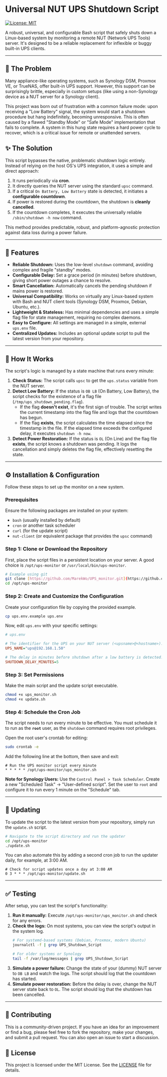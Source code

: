 # Universal NUT UPS Shutdown Script

[![License: MIT](https://img.shields.io/badge/License-MIT-yellow.svg)](https://opensource.org/licenses/MIT)

A robust, universal, and configurable Bash script that safely shuts down a Linux-based system by monitoring a remote NUT (Network UPS Tools) server. It's designed to be a reliable replacement for inflexible or buggy built-in UPS clients.

---

## 📜 The Problem

Many appliance-like operating systems, such as Synology DSM, Proxmox VE, or TrueNAS, offer built-in UPS support. However, this support can be surprisingly brittle, especially in custom setups (like using a non-Synology device as a NUT server for a Synology client).

This project was born out of frustration with a common failure mode: upon receiving a "Low Battery" signal, the system would start a shutdown procedure but hang indefinitely, becoming unresponsive. This is often caused by a flawed "Standby Mode" or "Safe Mode" implementation that fails to complete. A system in this hung state requires a hard power cycle to recover, which is a critical issue for remote or unattended servers.

## ✨ The Solution

This script bypasses the native, problematic shutdown logic entirely. Instead of relying on the host OS's UPS integration, it uses a simple and direct approach:

1.  It runs periodically via **cron**.
2.  It directly queries the NUT server using the standard `upsc` command.
3.  If a critical `On Battery, Low Battery` state is detected, it initiates a **configurable countdown**.
4.  If power is restored during the countdown, the shutdown is **cleanly cancelled**.
5.  If the countdown completes, it executes the universally reliable `/sbin/shutdown -h now` command.

This method provides predictable, robust, and platform-agnostic protection against data loss during a power failure.

---

## 🚀 Features

* **Reliable Shutdown:** Uses the low-level `shutdown` command, avoiding complex and fragile "standby" modes.
* **Configurable Delay:** Set a grace period (in minutes) before shutdown, giving short power outages a chance to resolve.
* **Smart Cancellation:** Automatically cancels the pending shutdown if mains power is restored.
* **Universal Compatibility:** Works on virtually any Linux-based system with Bash and NUT client tools (Synology DSM, Proxmox, Debian, Ubuntu, etc.).
* **Lightweight & Stateless:** Has minimal dependencies and uses a simple flag file for state management, requiring no complex daemons.
* **Easy to Configure:** All settings are managed in a simple, external `ups.env` file.
* **Centralized Updates:** Includes an optional update script to pull the latest version from your repository.

---

## 🔧 How It Works

The script's logic is managed by a state machine that runs every minute:

1.  **Check Status:** The script calls `upsc` to get the `ups.status` variable from the NUT server.
2.  **Detect Low Battery:** If the status is `OB LB` (On Battery, Low Battery), the script checks for the existence of a flag file (`/tmp/ups_shutdown_pending.flag`).
    * If the flag **doesn't exist**, it's the first sign of trouble. The script writes the current timestamp into the flag file and logs that the countdown has begun.
    * If the flag **exists**, the script calculates the time elapsed since the timestamp in the file. If the elapsed time exceeds the configured delay, it executes `shutdown -h now`.
3.  **Detect Power Restoration:** If the status is `OL` (On Line) and the flag file **exists**, the script knows a shutdown was pending. It logs the cancellation and simply deletes the flag file, effectively resetting the state.

---

## ⚙️ Installation & Configuration

Follow these steps to set up the monitor on a new system.

### Prerequisites

Ensure the following packages are installed on your system:
* `bash` (usually installed by default)
* `cron` or another task scheduler
* `curl` (for the update script)
* `nut-client` (or equivalent package that provides the `upsc` command)

### Step 1: Clone or Download the Repository

First, place the script files in a persistent location on your server. A good choice is `/opt/ups-monitor` or `/usr/local/bin/ups-monitor`.

```bash
# Example using git
git clone [https://github.com/MarekWo/UPS_monitor.git](https://github.com/MarekWo/UPS_monitor.git) /opt/ups-monitor
cd /opt/ups-monitor
```

### Step 2: Create and Customize the Configuration

Create your configuration file by copying the provided example.

```bash
cp ups.env.example ups.env
```

Now, edit `ups.env` with your specific settings:

```ini
# ups.env

# The identifier for the UPS on your NUT server (<upsname>@<hostname>).
UPS_NAME="ups@192.168.1.50"

# The delay in minutes before shutdown after a low battery is detected.
SHUTDOWN_DELAY_MINUTES=5
```

### Step 3: Set Permissions

Make the main script and the update script executable.

```bash
chmod +x ups_monitor.sh
chmod +x update.sh
```

### Step 4: Schedule the Cron Job

The script needs to run every minute to be effective. You must schedule it to run as the **`root`** user, as the `shutdown` command requires root privileges.

Open the root user's crontab for editing:

```bash
sudo crontab -e
```

Add the following line at the bottom, then save and exit:

```crontab
# Run the UPS monitor script every minute
* * * * * /opt/ups-monitor/ups_monitor.sh
```

**Note for Synology Users:** Use the `Control Panel > Task Scheduler`. Create a new "Scheduled Task" -\> "User-defined script". Set the user to `root` and configure it to run every 1 minute on the "Schedule" tab.

-----

## 🔄 Updating

To update the script to the latest version from your repository, simply run the `update.sh` script.

```bash
# Navigate to the script directory and run the updater
cd /opt/ups-monitor
./update.sh
```

You can also automate this by adding a second cron job to run the updater daily, for example, at 3:00 AM.

```crontab
# Check for script updates once a day at 3:00 AM
0 3 * * * /opt/ups-monitor/update.sh
```

-----

## ✅ Testing

After setup, you can test the script's functionality:

1.  **Run it manually:** Execute `/opt/ups-monitor/ups_monitor.sh` and check for any errors.
2.  **Check the logs:** On most systems, you can view the script's output in the system log.
    ```bash
    # For systemd-based systems (Debian, Proxmox, modern Ubuntu)
    journalctl -f | grep UPS_Shutdown_Script

    # For older systems or Synology
    tail -f /var/log/messages | grep UPS_Shutdown_Script
    ```
3.  **Simulate a power failure:** Change the state of your (dummy) NUT server to `OB LB` and watch the logs. The script should log that the countdown has started.
4.  **Simulate power restoration:** Before the delay is over, change the NUT server state back to `OL`. The script should log that the shutdown has been cancelled.

-----

## 🤝 Contributing

This is a community-driven project. If you have an idea for an improvement or find a bug, please feel free to fork the repository, make your changes, and submit a pull request. You can also open an issue to start a discussion.

## 📄 License

This project is licensed under the MIT License. See the [LICENSE](https://www.google.com/search?q=LICENSE) file for details.

